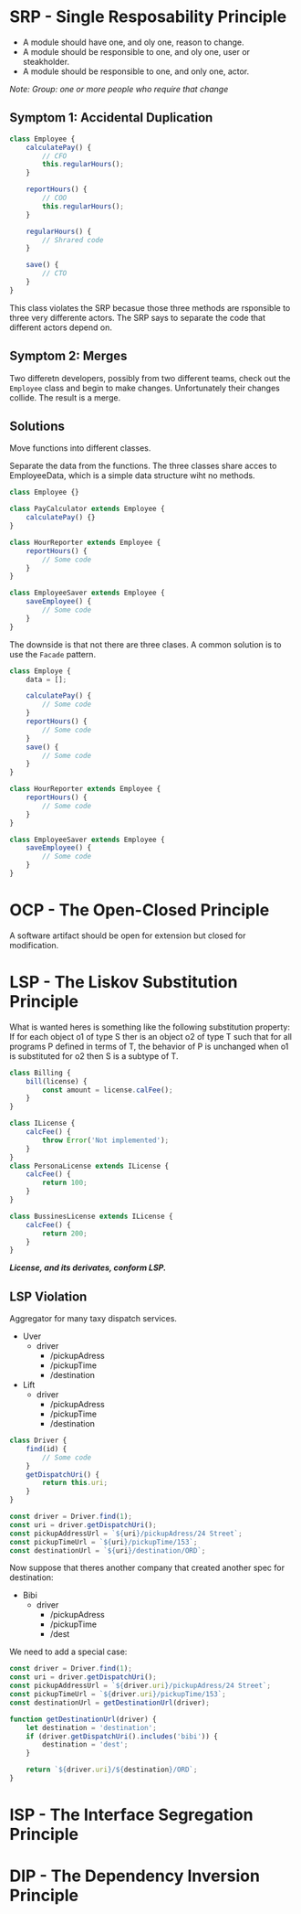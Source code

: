 # SRP - Single Resposability Principle

-   A module should have one, and oly one, reason to change.
-   A module should be responsible to one, and oly one, user or steakholder.
-   A module should be responsible to one, and only one, actor.

_Note: Group: one or more people who require that change_

## Symptom 1: Accidental Duplication

```js
class Employee {
    calculatePay() {
        // CFO
        this.regularHours();
    }

    reportHours() {
        // COO
        this.regularHours();
    }

    regularHours() {
        // Shrared code
    }

    save() {
        // CTO
    }
}
```

This class violates the SRP becasue those three methods are rsponsible to three very differente actors. The SRP says to separate the code that different actors depend on.

## Symptom 2: Merges

Two differetn developers, possibly from two different teams, check out the `Employee` class and begin to make changes. Unfortunately their changes collide. The result is a merge.

## Solutions

Move functions into different classes.

Separate the data from the functions. The three classes share acces to EmployeeData, which is a simple data structure wiht no methods.

```js
class Employee {}

class PayCalculator extends Employee {
    calculatePay() {}
}

class HourReporter extends Employee {
    reportHours() {
        // Some code
    }
}

class EmployeeSaver extends Employee {
    saveEmployee() {
        // Some code
    }
}
```

The downside is that not there are three clases. A common solution is to use the `Facade` pattern.

```js
class Employe {
    data = [];

    calculatePay() {
        // Some code
    }
    reportHours() {
        // Some code
    }
    save() {
        // Some code
    }
}

class HourReporter extends Employee {
    reportHours() {
        // Some code
    }
}

class EmployeeSaver extends Employee {
    saveEmployee() {
        // Some code
    }
}
```

# OCP - The Open-Closed Principle

A software artifact should be open for extension but closed for modification.

# LSP - The Liskov Substitution Principle

What is wanted heres is something like the following substitution property: If for each object o1 of type S ther is an object o2 of type T such that for all programs P defined in terms of T, the behavior of P is unchanged when o1 is substituted for o2 then S is a subtype of T.

```js
class Billing {
    bill(license) {
        const amount = license.calFee();
    }
}

class ILicense {
    calcFee() {
        throw Error('Not implemented');
    }
}
class PersonaLicense extends ILicense {
    calcFee() {
        return 100;
    }
}

class BussinesLicense extends ILicense {
    calcFee() {
        return 200;
    }
}
```

**_License, and its derivates, conform LSP._**

## LSP Violation

Aggregator for many taxy dispatch services.

-   Uver
    -   driver
        -   /pickupAdress
        -   /pickupTime
        -   /destination
-   Lift
    -   driver
        -   /pickupAdress
        -   /pickupTime
        -   /destination

```js
class Driver {
    find(id) {
        // Some code
    }
    getDispatchUri() {
        return this.uri;
    }
}

const driver = Driver.find(1);
const uri = driver.getDispatchUri();
const pickupAddressUrl = `${uri}/pickupAdress/24 Street`;
const pickupTimeUrl = `${uri}/pickupTime/153`;
const destinationUrl = `${uri}/destination/ORD`;
```

Now suppose that theres another company that created another spec for destination:

-   Bibi
    -   driver
        -   /pickupAdress
        -   /pickupTime
        -   /dest

We need to add a special case:

```js
const driver = Driver.find(1);
const uri = driver.getDispatchUri();
const pickupAddressUrl = `${driver.uri}/pickupAdress/24 Street`;
const pickupTimeUrl = `${driver.uri}/pickupTime/153`;
const destinationUrl = getDestinationUrl(driver);

function getDestinationUrl(driver) {
    let destination = 'destination';
    if (driver.getDispatchUri().includes('bibi')) {
        destination = 'dest';
    }

    return `${driver.uri}/${destination}/ORD`;
}
```
# ISP - The Interface Segregation Principle

# DIP - The Dependency Inversion Principle

